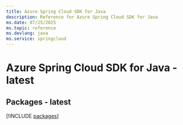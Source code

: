 ```yaml
---
title: Azure Spring Cloud SDK for Java
description: Reference for Azure Spring Cloud SDK for Java
ms.date: 07/25/2025
ms.topic: reference
ms.devlang: java
ms.service: springcloud
---
```

# Azure Spring Cloud SDK for Java - latest
## Packages - latest
[!INCLUDE [packages](spring-cloud-index.md)]